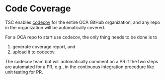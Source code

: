 # Code Coverage

TSC enables [codecov](https://codecov.io/) for the entire OCA GitHub
organization, and any repo in the organization will be automatically covered.

For a OCA repo to start use codecov, the only thing needs to be done is to

1. generate coverage report, and
2. upload it to codecov.

The codecov team bot will automatically comment on a PR if the two steps are
automated for a PR, e.g., in the continuous integration procedure like unit
testing for PR.
